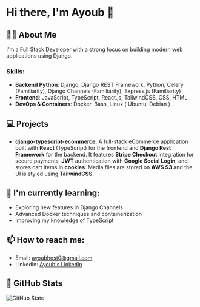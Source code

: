 # Hi there, I'm Ayoub 👋

## 👨‍💻 About Me
I'm a Full Stack Developer with a strong focus on building modern web applications using Django.

### Skills:
- **Backend Python**: Django, Django REST Framework, Python, Celery (Familiarity), Django Channels (Familiarity), Express.js (Familiarity)
- **Frontend**: JavaScript, TypeScript, React.js, TailwindCSS, CSS, HTML
- **DevOps & Containers**: Docker, Bash, Linux ( Ubuntu, Debian )

## 💻 Projects
- **[django-typescript-ecommerce](https://github.com/ayoub-drf/django-typescript-ecommerce)**: A full-stack eCommerce application built with **React** (TypeScript) for the frontend and **Django Rest Framework** for the backend. It features **Stripe Checkout** integration for secure payments, **JWT** authentication with **Google Social Login**, and stores cart items in **cookies**. Media files are stored on **AWS S3** and the UI is styled using **TailwindCSS**.


## 🌱 I'm currently learning:
- Exploring new features in Django Channels
- Advanced Docker techniques and containerization
- Improving my knowledge of TypeScript

## 📫 How to reach me:
- Email: [ayoubhost0@gmail.com](mailto:ayoubhost0@gmail.com)
- LinkedIn: [Ayoub's LinkedIn](https://www.linkedin.com/in/ayoub-drf-38bab4320/)

## 🚀 GitHub Stats
![GitHub Stats](https://github-readme-stats.vercel.app/api?username=ayoub-drf&show_icons=true&hide_title=true)
